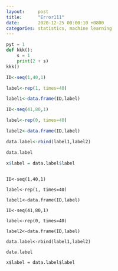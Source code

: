 ```yaml
---
layout: 	post
title:  	"Error111"
date:   	2020-12-25 00:00:10 +0800
categories: statistics, machine learning
---
```


```python
pyt = 1
def kkk():
    s = 1
    print(2 + s)
kkk()
```

```r 
ID<-seq(1,40,1)

label<-rep(1, times=40)

label1<-data.frame(ID,label)

ID<-seq(41,80,1)

label<-rep(0, times=40)

label2<-data.frame(ID,label)

data.label<-rbind(label1,label2)

data.label

x$label = data.label$label
```

<pre><code class="r">
ID<-seq(1,40,1)

label<-rep(1, times=40)

label1<-data.frame(ID,label)

ID<-seq(41,80,1)

label<-rep(0, times=40)

label2<-data.frame(ID,label)

data.label<-rbind(label1,label2)

data.label

x$label = data.label$label
</code></pre>

